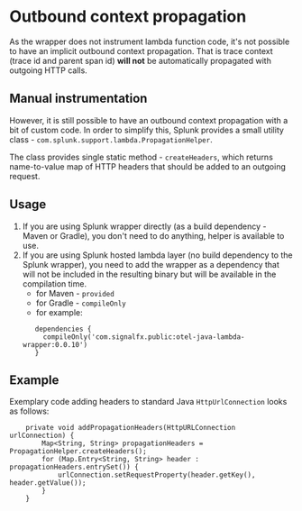 # Outbound context propagation

As the wrapper does not instrument lambda function code, it's not possible to have an implicit outbound context propagation. That is trace context (trace id and parent span id) **will not** be automatically propagated with outgoing HTTP calls. 

## Manual instrumentation

However, it is still possible to have an outbound context propagation with a bit of custom code.  In order to simplify this, Splunk provides a small utility class - `com.splunk.support.lambda.PropagationHelper`.

The class provides single static method - `createHeaders`, which returns name-to-value map of HTTP headers that should be added to an outgoing request. 

## Usage

1. If you are using Splunk wrapper directly (as a build dependency - Maven or Gradle), you don't need to do anything, helper is available to use.
2. If you are using Splunk hosted lambda layer (no build dependency to the Splunk wrapper), you need to add the wrapper as a dependency that will not be included in the resulting binary but will be available in the compilation time.
   - for Maven - `provided`
   - for Gradle - `compileOnly`
   - for example:
   ```
      dependencies {
        compileOnly('com.signalfx.public:otel-java-lambda-wrapper:0.0.10')
      }
   ```

## Example

Exemplary code adding headers to standard Java `HttpUrlConnection` looks as follows:

```
    private void addPropagationHeaders(HttpURLConnection urlConnection) {
        Map<String, String> propagationHeaders = PropagationHelper.createHeaders();
        for (Map.Entry<String, String> header : propagationHeaders.entrySet()) {
            urlConnection.setRequestProperty(header.getKey(), header.getValue());
        }
    }
```